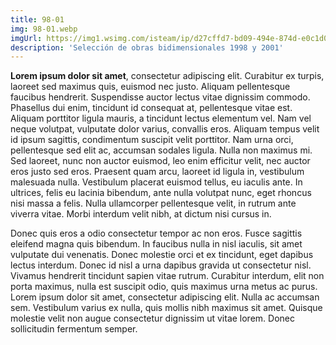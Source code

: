 ```yaml
---
title: 98-01
img: 98-01.webp
imgUrl: https://img1.wsimg.com/isteam/ip/d27cffd7-bd09-494e-874d-e0c1d024fb56/portada-0025.jpg
description: 'Selección de obras bidimensionales 1998 y 2001'
---
```


**Lorem ipsum dolor sit amet**, consectetur adipiscing elit. Curabitur ex turpis, laoreet sed maximus quis, euismod nec justo. Aliquam pellentesque faucibus hendrerit. Suspendisse auctor lectus vitae dignissim commodo. Phasellus dui enim, tincidunt id consequat at, pellentesque vitae est. Aliquam porttitor ligula mauris, a tincidunt lectus elementum vel. Nam vel neque volutpat, vulputate dolor varius, convallis eros. Aliquam tempus velit id ipsum sagittis, condimentum suscipit velit porttitor. Nam urna orci, pellentesque sed elit ac, accumsan sodales ligula. Nulla non maximus mi. Sed laoreet, nunc non auctor euismod, leo enim efficitur velit, nec auctor eros justo sed eros. Praesent quam arcu, laoreet id ligula in, vestibulum malesuada nulla. Vestibulum placerat euismod tellus, eu iaculis ante. In ultrices, felis eu lacinia bibendum, ante nulla volutpat nunc, eget rhoncus nisi massa a felis. Nulla ullamcorper pellentesque velit, in rutrum ante viverra vitae. Morbi interdum velit nibh, at dictum nisi cursus in.

Donec quis eros a odio consectetur tempor ac non eros. Fusce sagittis eleifend magna quis bibendum. In faucibus nulla in nisl iaculis, sit amet vulputate dui venenatis. Donec molestie orci et ex tincidunt, eget dapibus lectus interdum. Donec id nisl a urna dapibus gravida ut consectetur nisl. Vivamus hendrerit tincidunt sapien vitae rutrum. Curabitur interdum, elit non porta maximus, nulla est suscipit odio, quis maximus urna metus ac purus. Lorem ipsum dolor sit amet, consectetur adipiscing elit. Nulla ac accumsan sem. Vestibulum varius ex nulla, quis mollis nibh maximus sit amet. Quisque molestie velit non augue consectetur dignissim ut vitae lorem. Donec sollicitudin fermentum semper.